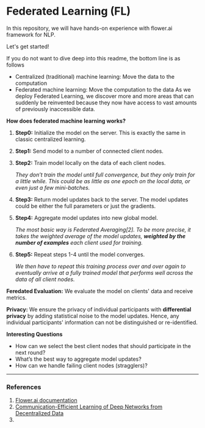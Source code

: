 # Federated Learning (FL)

In this repository, we will have hands-on experience with flower.ai framework for NLP.

Let's get started!

If you do not want to dive deep into this readme, the bottom line is as follows
* Centralized (traditional) machine learning: Move the data to the computation
* Federated machine learning: Move the computation to the data
As we deploy Federated Learning, we discover more and more areas that can suddenly be reinvented because they now
have access to vast amounts of previously inaccessible data.

**How does federated machine learning works?**
1. **Step0:** Initialize the model on the server. This is exactly the same in classic centralized learning.
2. **Step1:** Send model to a number of connected client nodes.
3. **Step2:** Train model locally on the data of each client nodes.

   *They don’t train the model until full convergence, but they only train for a little while. This could be
    as little as one epoch on the local data, or even just a few mini-batches.*
4. **Step3:** Return model updates back to the server. The model updates could be either the full parameters or just the gradients.
5. **Step4:** Aggregate model updates into new global model.
   
    *The most basic way is Federated Averaging[2]. To be more precise, it takes the weighted average of the model
     updates, **weighted by the number of examples** each client used for training.*
6. **Step5:** Repeat steps 1-4 until the model converges.

    *We then have to repeat this training process over and over again to eventually arrive at a fully trained model
     that performs well across the data of all client nodes.*

**Feredated Evaluation:** We evaluate the model on clients' data and receive metrics.

**Privacy:** We ensure the privacy of individual participants with **differential privacy** by adding statistical noise
to the model updates. Hence, any individual participants' information can not be distinguished or re-identified.

**Interesting Questions**

- How can we select the best client nodes that should participate in the next round?
- What’s the best way to aggregate model updates?
- How can we handle failing client nodes (stragglers)?

---
### References
1. [Flower.ai documentation](https://flower.ai/docs/framework/tutorial-series-what-is-federated-learning.html)
2. [Communication-Efficient Learning of Deep Networks from Decentralized Data](https://arxiv.org/abs/1602.05629)
3. []()

